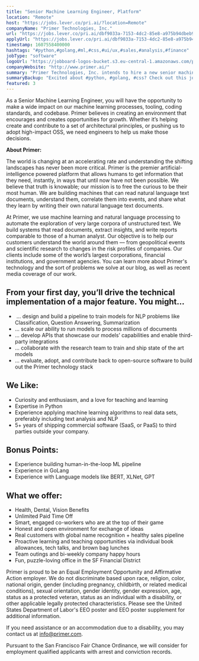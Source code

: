 ```yaml
---
title: "Senior Machine Learning Engineer, Platform"
location: "Remote"
host: "https://jobs.lever.co/pri.ai/?location=Remote"
companyName: "Primer Technologies, Inc."
url: "https://jobs.lever.co/pri.ai/dbf9033a-7153-4dc2-85e8-a975b94dbeb9"
applyUrl: "https://jobs.lever.co/pri.ai/dbf9033a-7153-4dc2-85e8-a975b94dbeb9/apply"
timestamp: 1607558400000
hashtags: "#python,#golang,#ml,#css,#ui/ux,#sales,#analysis,#finance"
jobType: "software"
logoUrl: "https://jobboard-logos-bucket.s3.eu-central-1.amazonaws.com/primer-technologies-inc-"
companyWebsite: "http://www.primer.ai/"
summary: "Primer Technologies, Inc. intends to hire a new senior machine learning engineer. If you have 5+ years of shipping commercial software, consider applying."
summaryBackup: "Excited about #python, #golang, #css? Check out this job post!"
featured: 3
---
```


As a Senior Machine Learning Engineer, you will have the opportunity to make a wide impact on our machine learning processes, tooling, coding standards, and codebase. Primer believes in creating an environment that encourages and creates opportunities for growth. Whether it’s helping create and contribute to a set of architectural principles, or pushing us to adopt high-impact OSS, we need engineers to help us make those decisions.

**About Primer:**

The world is changing at an accelerating rate and understanding the shifting landscapes has never been more critical. Primer is the premier artificial-intelligence powered platform that allows humans to get information that they need, instantly, in ways that until now have not been possible. We believe that truth is knowable; our mission is to free the curious to be their most human. We are building machines that can read natural language text documents, understand them, correlate them into events, and share what they learn by writing their own natural language text documents. 

At Primer, we use machine learning and natural language processing to automate the exploration of very large corpora of unstructured text. We build systems that read documents, extract insights, and write reports comparable to those of a human analyst. Our objective is to help our customers understand the world around them –– from geopolitical events and scientific research to changes in the risk profiles of companies. Our clients include some of the world’s largest corporations, financial institutions, and government agencies. You can learn more about Primer's technology and the sort of problems we solve at our blog, as well as recent media coverage of our work.

## From your first day, you’ll drive the technical implementation of a major feature. You might...

*    ... design and build a pipeline to train models for NLP problems like Classification, Question Answering, Summarization
*   ... scale our ability to run models to process millions of documents
*   ... develop APIs that showcase our models’ capabilities and enable third-party integrations
*   ... collaborate with the research team to train and ship state of the art models
*   ... evaluate, adopt, and contribute back to open-source software to build out the Primer technology stack

## We Like:

*   Curiosity and enthusiasm, and a love for teaching and learning
*   Expertise in Python
*   Experience applying machine learning algorithms to real data sets, preferably including text analysis and NLP
*   5+ years of shipping commercial software (SaaS, or PaaS) to third parties outside your company.

## Bonus Points:

*   Experience building human-in-the-loop ML pipeline
*   Experience in GoLang
*   Experience with Language models like BERT, XLNet, GPT

## What we offer:

*   Health, Dental, Vision Benefits
*   Unlimited Paid Time Off
*   Smart, engaged co-workers who are at the top of their game
*   Honest and open environment for exchange of ideas
*   Real customers with global name recognition + healthy sales pipeline
*   Proactive learning and teaching opportunities via individual book allowances, tech talks, and brown bag lunches
*   Team outings and bi-weekly company happy hours
*   Fun, puzzle-loving office in the SF Financial District

Primer is proud to be an Equal Employment Opportunity and Affirmative Action employer. We do not discriminate based upon race, religion, color, national origin, gender (including pregnancy, childbirth, or related medical conditions), sexual orientation, gender identity, gender expression, age, status as a protected veteran, status as an individual with a disability, or other applicable legally protected characteristics. Please see the United States Department of Labor's EEO poster and EEO poster supplement for additional information.

If you need assistance or an accommodation due to a disability, you may contact us at info@primer.com.

Pursuant to the San Francisco Fair Chance Ordinance, we will consider for employment qualified applicants with arrest and conviction records.
